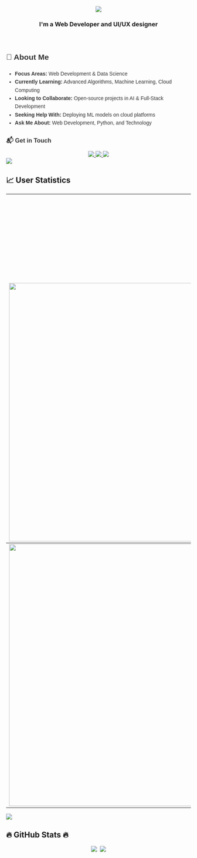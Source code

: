 <h1 align="center">
    <img src="https://readme-typing-svg.herokuapp.com/?font=Righteous&size=35&center=true&vCenter=true&width=500&height=70&duration=4000&lines=Hi+There!+👋;+I'm+Nguyen+Phong!;" />
</h1>

<h3 align="center">I'm a Web Developer and UI/UX designer</h3>

<br/>

<div style="font-family: Arial, sans-serif; line-height: 1.6; color: #333;">
    <h2>🌟 About Me</h2>
    <ul>
        <li><strong>Focus Areas:</strong> Web Development & Data Science</li>
        <li><strong>Currently Learning:</strong> Advanced Algorithms, Machine Learning, Cloud Computing</li>
        <li><strong>Looking to Collaborate:</strong> Open-source projects in AI & Full-Stack Development</li>
        <li><strong>Seeking Help With:</strong> Deploying ML models on cloud platforms</li>
        <li><strong>Ask Me About:</strong> Web Development, Python, and Technology</li>
    </ul>
    <h3>📬 Get in Touch</h3>
</div>

<div align="center"> 
  <a href="mailto:jencodoo@gmail.com">
    <img src="https://img.shields.io/badge/Gmail-333333?style=for-the-badge&logo=gmail&logoColor=red" />
  </a>
  <a href="https://www.linkedin.com/in/jencodoo2402/" target="_blank">
    <img src="https://img.shields.io/badge/LinkedIn-0077B5?style=for-the-badge&logo=linkedin&logoColor=white" target="_blank" />
  </a>
  <a href="https://jencodoo.github.io/profile_jen/" target="_blank">
     <img src="https://img.shields.io/badge/Portfolio-FF5722?style=for-the-badge&logo=todoist&logoColor=white" target="_blank" /> 
  </a>
</div>


<img src="https://user-images.githubusercontent.com/73097560/115834477-dbab4500-a447-11eb-908a-139a6edaec5c.gif">

<h2 align="left">📈 User Statistics </h2>

<table  align=center >
  <tbody>
    <tr>
      <td>
        <a href="https://github-readme-streak-stats.herokuapp.com/?user=jencodoo">
            <div style="margin-left: auto; margin-right: 0; text-align: center; width: fit-content; margin-top: 20px;">
                <a href="#" style="display: inline-block; margin-top: 20px;">
                    <img src="https://komarev.com/ghpvc/?username=jencodoo&style=for-the-badge" alt="Profile View" style="width: 200px; height: auto;">
                </a>
            </div>
           <a href="https://github-readme-streak-stats.herokuapp.com/?user=jencodoo">
          <img width="705" src="https://github-readme-streak-stats.herokuapp.com/?user=jencodoo&bg_color=30,e96443,904e95&title_color=fff&text_color=fff&theme=radical&hide_border=true">
        </a>
        </a>
      </td>
    </tr>
  </tbody>
  <tbody>
    <tr>
      <td>
        <a href="https://github-profile-summary-cards.vercel.app/api/cards/profile-details?username=jencodoo">
          <img width="715" src="https://github-profile-summary-cards.vercel.app/api/cards/profile-details?username=jencodoo&theme=dracula"/>
        </a>
      </td>
    </tr>
</table>

<img src="https://user-images.githubusercontent.com/73097560/115834477-dbab4500-a447-11eb-908a-139a6edaec5c.gif">
<h2 align="left">🔥 GitHub Stats 🔥</h2>

<p align="center">
  <a href=""><img src="https://github-readme-stats.vercel.app/api/top-langs/?username=jencodoo&layout=compact&langs_count=10"/></a>&nbsp
  <a href=""><img src="https://github-readme-stats.vercel.app/api?username=jencodoo&count_private=true&show_icons=true"/></a>
</p>
